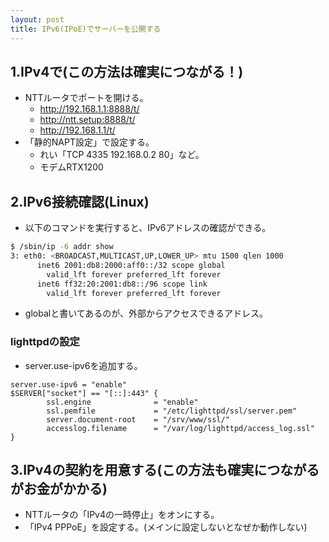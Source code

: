 ```yaml
---
layout: post
title: IPv6(IPoE)でサーバーを公開する
---
```


## 1.IPv4で(この方法は確実につながる！)
 - NTTルータでポートを開ける。
   - http://192.168.1.1:8888/t/
   - http://ntt.setup:8888/t/
   - http://192.168.1.1/t/
 - 「静的NAPT設定」で設定する。
   - れい「TCP 	4335 	192.168.0.2 	80」など。
   - モデムRTX1200

## 2.IPv6接続確認(Linux)
 - 以下のコマンドを実行すると、IPv6アドレスの確認ができる。

```bash
$ /sbin/ip -6 addr show
3: eth0: <BROADCAST,MULTICAST,UP,LOWER_UP> mtu 1500 qlen 1000
      inet6 2001:db8:2000:aff0::/32 scope global
        valid_lft forever preferred_lft forever
      inet6 ff32:20:2001:db8::/96 scope link
        valid_lft forever preferred_lft forever
```

 - globalと書いてあるのが、外部からアクセスできるアドレス。

### lighttpdの設定
 - server.use-ipv6を追加する。

```
server.use-ipv6 = "enable"
$SERVER["socket"] == "[::]:443" {
        ssl.engine              = "enable"
        ssl.pemfile             = "/etc/lighttpd/ssl/server.pem"
        server.document-root    = "/srv/www/ssl/"
        accesslog.filename      = "/var/log/lighttpd/access_log.ssl"
}
```

## 3.IPv4の契約を用意する(この方法も確実につながるがお金がかかる)
 - NTTルータの「IPv4の一時停止」をオンにする。
 - 「IPv4 PPPoE」を設定する。(メインに設定しないとなぜか動作しない)
